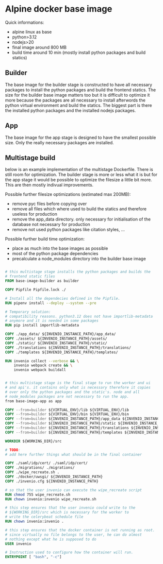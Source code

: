 # Alpine docker base image

Quick informations:
- alpine linux as base
- python>3.12
- nodejs>20
- final image around 800 MB
- build time around 10 min (mostly install python packages and build statics)

## Builder

The base image for the builder stage is constructed to have all
necessary packages to install the python packages and build the
frontend statics. The size for the builder base image matters too but
it is difficult to optimize it more because the packages are all
necessary to install afterwords the python virtual environment and
build the statics. The biggest part is there the installed python
packages and the installed nodejs packages.

## App

The base image for the app stage is designed to have the smallest
possible size. Only the really necessary packages are installed.

## Multistage build

below is an example implementation of the multistage Dockerfile. There
is still room for optimization. The builder stage is more or less what
it is but for the app stage it would be possible to optimize the
filesize a little bit more. This are then mostly indivual improvements.

Possible further filesize optimizations (estimated max 200MB):
- remove pyc files before copying over
- remove all files which where used to build the statics and therefore useless for production
- remove the app_data directory. only necessary for initialisation of the database not necessary for production
- remove not used python packages like citation styles, ...

Possible further build time optimization:
- place as much into the base images as possible
- most of the python package dependencies
- precalculate a node_modules directory into the builder base image

```Dockerfile

# this multistage stage installs the python packages and builds the
# frontend static files
FROM base-image-builder as builder

COPY Pipfile Pipfile.lock ./

# Install all the dependecies defined in the Pipfile.
RUN pipenv install --deploy --system --pre

# Temporary solution:
# compatibility reasons. python3.12 does not have importlib-metadata
# anymore and it is needed in some packages
RUN pip install importlib-metadata

COPY ./app_data/ ${INVENIO_INSTANCE_PATH}/app_data/
COPY ./assets/ ${INVENIO_INSTANCE_PATH}/assets/
COPY ./static/ ${INVENIO_INSTANCE_PATH}/static/
COPY ./translations ${INVENIO_INSTANCE_PATH}/translations/
COPY ./templates ${INVENIO_INSTANCE_PATH}/templates/

RUN invenio collect --verbose && \
    invenio webpack create && \
    invenio webpack buildall


# this multistage stage is the final stage to run the worker and ui
# and api's. it contains only what is necessary therefore it copies
# over only the python packages and the static's. node and all
# node_modules packages are not necessary to run the app.
from base-image-app as app

COPY --from=builder ${VIRTUAL_ENV}/lib ${VIRTUAL_ENV}/lib
COPY --from=builder ${VIRTUAL_ENV}/bin ${VIRTUAL_ENV}/bin
COPY --from=builder ${INVENIO_INSTANCE_PATH}/app_data ${INVENIO_INSTANCE_PATH}/app_data
COPY --from=builder ${INVENIO_INSTANCE_PATH}/static ${INVENIO_INSTANCE_PATH}/static
COPY --from=builder ${INVENIO_INSTANCE_PATH}/translations ${INVENIO_INSTANCE_PATH}/translations
COPY --from=builder ${INVENIO_INSTANCE_PATH}/templates ${INVENIO_INSTANCE_PATH}/templates

WORKDIR ${WORKING_DIR}/src

# TODO:
# add here further things what should be in the final container

COPY ./saml/idp/cert/ ./saml/idp/cert/
COPY ./migrations/ ./migrations/
COPY ./wipe_recreate.sh .
COPY ./docker/uwsgi/ ${INVENIO_INSTANCE_PATH}
COPY ./invenio.cfg ${INVENIO_INSTANCE_PATH}

# so that the user invenio can execute the wipe_recreate script
RUN chmod 755 wipe_recreate.sh
RUN chown invenio:invenio wipe_recreate.sh

# this step ensures that the user invenio could write to the
# ${WORKING_DIR}/src which is necessary for the worker to
# write the celerybeat schedule file
RUN chown invenio:invenio .

# this step ensures that the docker container is not running as root.
# since virtually no file belongs to the user, he can do almost
# nothing except what he is supposed to do
USER invenio

# Instruction used to configure how the container will run.
ENTRYPOINT [ "bash", "-c"]

```
